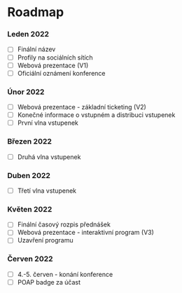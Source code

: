 # Roadmap

### Leden 2022

* [ ] Finální název
* [ ] Profily na sociálních sítích
* [ ] Webová prezentace (V1)
* [ ] Oficiální oznámení konference

### Únor 2022

* [ ] Webová prezentace - základní ticketing (V2)
* [ ] Konečné informace o vstupném a distribuci vstupenek
* [ ] První vlna vstupenek

### Březen 2022

* [ ] Druhá vlna vstupenek

### Duben 2022

* [ ] Třetí vlna vstupenek

### Květen 2022

* [ ] Finální časový rozpis přednášek
* [ ] Webová prezentace - interaktivní program (V3)
* [ ] Uzavření programu

### Červen 2022

* [ ] 4.-5. červen - konání konference
* [ ] POAP badge za účast
